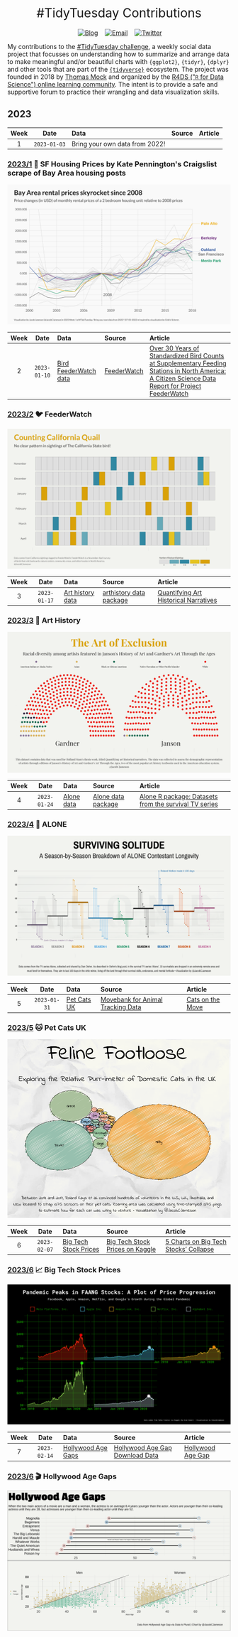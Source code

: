 <h1 style="font-weight:normal" align="center">
  &nbsp;#TidyTuesday Contributions&nbsp;
</h1>

<div align="center">

&nbsp;&nbsp;&nbsp;
<a href="https://jacobjameson.com"><img border="0" alt="Blog" src="https://assets.dryicons.com/uploads/icon/svg/4926/home.svg" width="35" height="35"></a>&nbsp;&nbsp;&nbsp;
<a href="mailto:jacobjameson@g.harvard.edu"><img border="0" alt="Email" src="https://assets.dryicons.com/uploads/icon/svg/8009/02dc3a5c-6504-4347-85fb-3f510cfecc45.svg" width="35" height="35"></a>&nbsp;&nbsp;&nbsp;
<a href="https://twitter.com/JacobCJameson"><img border="0" alt="Twitter" src="https://assets.dryicons.com/uploads/icon/svg/8385/c23f7ffc-ca8d-4246-8978-ce9f6d5bcc99.svg" width="35" height="35"></a>&nbsp;&nbsp;&nbsp;

</div>


My contributions to the [#TidyTuesday challenge](https://github.com/rfordatascience/tidytuesday), a weekly social data project that focusses on understanding how to summarize and arrange data to make meaningful and/or beautiful charts with `{ggplot2}`, `{tidyr}`, `{dplyr}` and other tools that are part of the [`{tidyverse}`](https://www.tidyverse.org/) ecosystem. The project was founded in 2018 by [Thomas Mock](https://thomasmock.netlify.com/) and organized by the [R4DS ("`R` for Data Science") online learning community](https://twitter.com/r4dscommunity). The intent is to provide a safe and supportive forum to practice their wrangling and data visualization skills.  


## 2023

| Week | Date | Data | Source | Article
| :---: | :---: | :--- | :--- | :---|
| 1 | `2023-01-03` | Bring your own data from 2022! | | |

### [2023/1](https://github.com/jacobjameson/TidyTuesday/blob/main/2023/2023-01-03/) 🏡 SF Housing Prices by Kate Pennington's Craigslist scrape of Bay Area housing posts 

![./2023/2023-01-03/w1.png](https://raw.githubusercontent.com/jacobjameson/TidyTuesday/main/2023/2023-01-03/w1.png)


| Week | Date | Data | Source | Article
| :---: | :---: | :--- | :--- | :---|
 2 | `2023-01-10` | [Bird FeederWatch data](2022-01-10/readme.md) | [FeederWatch](https://feederwatch.org/explore/raw-dataset-requests/) | [Over 30 Years of Standardized Bird Counts at Supplementary Feeding Stations in North America: A Citizen Science Data Report for Project FeederWatch](https://www.frontiersin.org/articles/10.3389/fevo.2021.619682/full) |
 
### [2023/2](https://github.com/jacobjameson/TidyTuesday/blob/main/2023/2023-01-10/) 🐦 FeederWatch

![./2023/2023-01-10/w2.png](https://raw.githubusercontent.com/jacobjameson/TidyTuesday/main/2023/2023-01-10/w2.png)


| Week | Date | Data | Source | Article
| :---: | :---: | :--- | :--- | :---|
| 3 | `2023-01-17` | [Art history data](2023-01-17/readme.md) | [arthistory data package](https://saralemus7.github.io/arthistory/) | [Quantifying Art Historical Narratives](https://github.com/hollandstam1/thesis/blob/main/_book/Quantifying-Art-Historical-Narratives.pdf) |

### [2023/3](https://github.com/jacobjameson/TidyTuesday/blob/main/2023/2023-01-17/) 🎨 Art History

![./2023/2023-01-10/w2.png](https://raw.githubusercontent.com/jacobjameson/TidyTuesday/main/2023/2023-01-17/w3.png)



| Week | Date | Data | Source | Article
| :---: | :---: | :--- | :--- | :---|
| 4 | `2023-01-24` | [Alone data](2023-01-24/readme.md) | [Alone data package](https://github.com/doehm/alone) | [Alone R package: Datasets from the survival TV series](https://gradientdescending.com/alone-r-package-datasets-from-the-survival-tv-series/) |

### [2023/4](https://github.com/jacobjameson/TidyTuesday/blob/main/2023/2023-01-24/) 🐻 ALONE

![./2023/2023-01-10/w2.png](https://raw.githubusercontent.com/jacobjameson/TidyTuesday/main/2023/2023-01-24/w4.png)


| Week | Date | Data | Source | Article
| :---: | :---: | :--- | :--- | :---|
| 5 | `2023-01-31` | [Pet Cats UK](2023-01-31/readme.md) | [Movebank for Animal Tracking Data](https://www.datarepository.movebank.org/handle/10255/move.882) | [Cats on the Move](https://themarkup.org/data-is-plural/2023/01/25/from-jazz-solos-to-cats-on-the-move#:~:text=Giuseppe%20Sollazzo%5D-,Cats%20on%20the%20move,-.%20Between%202013) |

### [2023/5](https://github.com/jacobjameson/TidyTuesday/blob/main/2023/2023-01-31/) 🐱 Pet Cats UK

![./2023/2023-01-10/w2.png](https://raw.githubusercontent.com/jacobjameson/TidyTuesday/main/2023/2023-01-31/week5_edit.png)


| Week | Date | Data | Source | Article
| :---: | :---: | :--- | :--- | :---|
| 6 | `2023-02-07` | [Big Tech Stock Prices](2023-02-07/readme.md) | [Big Tech Stock Prices on Kaggle](https://www.kaggle.com/datasets/evangower/big-tech-stock-prices) | [5 Charts on Big Tech Stocks’ Collapse](https://www.morningstar.com/articles/1129535/5-charts-on-big-tech-stocks-collapse) |

### [2023/6](https://github.com/jacobjameson/TidyTuesday/blob/main/2023/2023-02-07/) 📈 Big Tech Stock Prices

![./2023/2023-01-10/w2.png](https://raw.githubusercontent.com/jacobjameson/TidyTuesday/main/2023/2023-02-07/w6.png)


| Week | Date | Data | Source | Article
| :---: | :---: | :--- | :--- | :---|
| 7 | `2023-02-14` | [Hollywood Age Gaps](2023-02-14/readme.md) | [Hollywood Age Gap Download Data](https://hollywoodagegap.com/movies.csv) | [Hollywood Age Gap](https://hollywoodagegap.com/) |

### [2023/6](https://github.com/jacobjameson/TidyTuesday/blob/main/2023/2023-02-14/) 🎬 Hollywood Age Gaps

![./2023/2023-01-10/w2.png](https://raw.githubusercontent.com/jacobjameson/TidyTuesday/main/2023/2023-02-14/w7.png)
